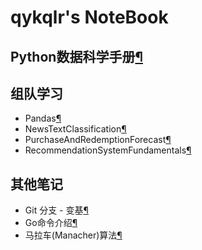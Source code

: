 # qykqlr's NoteBook

## Python数据科学手册[¶](Python数据科学手册/index.md)

## 组队学习

* Pandas[¶](组队学习/pandas/index.md)
* NewsTextClassification[¶](组队学习/NewsTextClassification/index.md)
* PurchaseAndRedemptionForecast[¶](组队学习/PurchaseAndRedemptionForecast/index.md)
* RecommendationSystemFundamentals[¶](组队学习/RecommendationSystemFundamentals/index.md)

## 其他笔记

* Git 分支 - 变基[¶](everything/Git分支-变基.md)
* Go命令介绍[¶](everything/go命令介绍.md)
* 马拉车(Manacher)算法[¶](everything/manacher.md)
